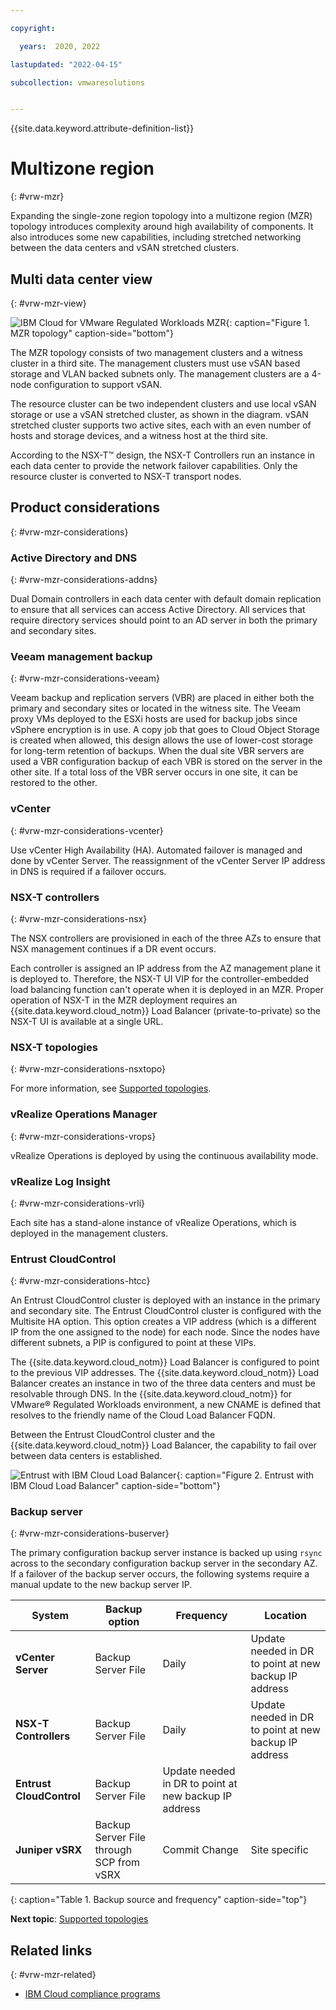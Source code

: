 ```yaml
---

copyright:

  years:  2020, 2022

lastupdated: "2022-04-15"

subcollection: vmwaresolutions


---
```


{{site.data.keyword.attribute-definition-list}}

# Multizone region
{: #vrw-mzr}

Expanding the single-zone region topology into a multizone region (MZR) topology introduces complexity around high availability of components. It also introduces some new capabilities, including stretched networking between the data centers and vSAN stretched clusters.

## Multi data center view
{: #vrw-mzr-view}

![IBM Cloud for VMware Regulated Workloads MZR](../../images/vrw-mzr.svg "MZR topology"){: caption="Figure 1. MZR topology" caption-side="bottom"}

The MZR topology consists of two management clusters and a witness cluster in a third site. The management clusters must use vSAN based storage and VLAN backed subnets only. The management clusters are a 4-node configuration to support vSAN.

The resource cluster can be two independent clusters and use local vSAN storage or use a vSAN stretched cluster, as shown in the diagram. vSAN stretched cluster supports two active sites, each with an even number of hosts and storage devices, and a witness host at the third site.

According to the NSX-T™ design, the NSX-T Controllers run an instance in each data center to provide the network failover capabilities. Only the resource cluster is converted to NSX-T transport nodes.

## Product considerations
{: #vrw-mzr-considerations}

### Active Directory and DNS
{: #vrw-mzr-considerations-addns}

Dual Domain controllers in each data center with default domain replication to ensure that all services can access Active Directory. All services that require directory services should point to an AD server in both the primary and secondary sites.

### Veeam management backup
{: #vrw-mzr-considerations-veeam}

Veeam backup and replication servers (VBR) are placed in either both the primary and secondary sites or located in the witness site. The Veeam proxy VMs deployed to the ESXi hosts are used for backup jobs since vSphere encryption is in use. A copy job that goes to Cloud Object Storage is created when allowed, this design allows the use of lower-cost storage for long-term retention of backups. When the dual site VBR servers are used a VBR configuration backup of each VBR is stored on the server in the other site. If a total loss of the VBR server occurs in one site, it can be restored to the other.

### vCenter
{: #vrw-mzr-considerations-vcenter}

Use vCenter High Availability (HA). Automated failover is managed and done by vCenter Server. The reassignment of the vCenter Server IP address in DNS is required if a failover occurs.

### NSX-T controllers
{: #vrw-mzr-considerations-nsx}

The NSX controllers are provisioned in each of the three AZs to ensure that NSX management continues if a DR event occurs.

Each controller is assigned an IP address from the AZ management plane it is deployed to. Therefore, the NSX-T UI VIP for the controller-embedded load balancing function can't operate when it is deployed in an MZR. Proper operation of NSX-T in the MZR deployment requires an {{site.data.keyword.cloud_notm}} Load Balancer (private-to-private) so the NSX-T UI is available at a single URL.

### NSX-T topologies
{: #vrw-mzr-considerations-nsxtopo}

For more information, see [Supported topologies](/docs/vmwaresolutions?topic=vmwaresolutions-vrw-nsxt-topologies).

### vRealize Operations Manager
{: #vrw-mzr-considerations-vrops}

vRealize Operations is deployed by using the continuous availability mode.

### vRealize Log Insight
{: #vrw-mzr-considerations-vrli}

Each site has a stand-alone instance of vRealize Operations, which is deployed in the management clusters.

### Entrust CloudControl
{: #vrw-mzr-considerations-htcc}

An Entrust CloudControl cluster is deployed with an instance in the primary and secondary site. The Entrust CloudControl cluster is configured with the Multisite HA option. This option creates a VIP address (which is a different IP from the one assigned to the node) for each node. Since the nodes have different subnets, a PIP is configured to point at these VIPs.

The {{site.data.keyword.cloud_notm}} Load Balancer is configured to point to the previous VIP addresses. The {{site.data.keyword.cloud_notm}} Load Balancer creates an instance in two of the three data centers and must be resolvable through DNS. In the {{site.data.keyword.cloud_notm}} for VMware® Regulated Workloads environment, a new CNAME is defined that resolves to the friendly name of the Cloud Load Balancer FQDN.

Between the Entrust CloudControl cluster and the {{site.data.keyword.cloud_notm}} Load Balancer, the capability to fail over between data centers is established.

![Entrust with IBM Cloud Load Balancer](../../images/vrw-htcc-glb.svg "Entrust with IBM Cloud Load Balancer"){: caption="Figure 2. Entrust with IBM Cloud Load Balancer" caption-side="bottom"}

### Backup server
{: #vrw-mzr-considerations-buserver}

The primary configuration backup server instance is backed up using `rsync` across to the secondary configuration backup server in the secondary AZ. If a failover of the backup server occurs, the following systems require a manual update to the new backup server IP.

| System | Backup option | Frequency | Location|
|--- |--- |--- | --- |
|**vCenter Server** | Backup Server File | Daily | Update needed in DR to point at new backup IP address |
|**NSX-T Controllers** |Backup Server File | Daily | Update needed in DR to point at new backup IP address |
|**Entrust CloudControl** | Backup Server File | Update needed in DR to point at new backup IP address |
|**Juniper vSRX** | Backup Server File through SCP from vSRX | Commit Change | Site specific |
{: caption="Table 1. Backup source and frequency" caption-side="top"}

**Next topic**: [Supported topologies](/docs/vmwaresolutions?topic=vmwaresolutions-vrw-nsxt-topologies)

## Related links
{: #vrw-mzr-related}

* [IBM Cloud compliance programs](https://www.ibm.com/cloud/compliance)
